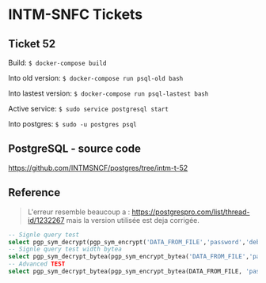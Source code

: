 # INTM-SNFC Tickets

## Ticket 52

Build: ```$ docker-compose build```

Into old version: ```$ docker-compose run psql-old bash```

Into lastest version: ```$ docker-compose run psql-lastest bash```

Active service: ```$ sudo service postgresql start```

Into postgres: ```$ sudo -u postgres psql```

## PostgreSQL - source code

https://github.com/INTMSNCF/postgres/tree/intm-t-52

## Reference

> L'erreur resemble beaucoup a : https://postgrespro.com/list/thread-id/1232267 mais la version utilisée est deja corrigée.

```sql
-- Signle query test
select pgp_sym_decrypt(pgp_sym_encrypt('DATA_FROM_FILE','password','debug=3D1'),'password','debug=3D1');
-- Signle query test width bytea
select pgp_sym_decrypt_bytea(pgp_sym_encrypt_bytea('DATA_FROM_FILE','password', 'compress-algo=1, cipher-algo=aes256'), 'password', 'compress-algo=1, cipher-algo=aes256');
-- Advanced TEST
select pgp_sym_decrypt_bytea(pgp_sym_encrypt_bytea(DATA_FROM_FILE, 'password', 'compress-algo=1, cipher-algo=aes256'), 'password', 'compress-algo=1, cipher-algo=aes256');
```
